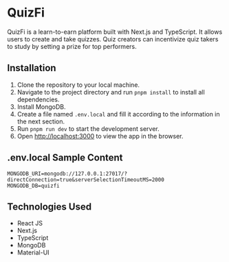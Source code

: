# QuizFi

QuizFi is a learn-to-earn platform built with Next.js and TypeScript. It allows users to create and take quizzes.
Quiz creators can incentivize quiz takers to study by setting a prize for top performers.


## Installation

1. Clone the repository to your local machine.
2. Navigate to the project directory and run `pnpm install` to install all dependencies.
3. Install MongoDB.
4. Create a file named `.env.local` and fill it according to the information in the next section.
5. Run `pnpm run dev` to start the development server.
6. Open [http://localhost:3000](http://localhost:3000) to view the app in the browser.


## .env.local Sample Content

```
MONGODB_URI=mongodb://127.0.0.1:27017/?directConnection=true&serverSelectionTimeoutMS=2000
MONGODB_DB=quizfi
```


## Technologies Used

- React JS
- Next.js
- TypeScript
- MongoDB
- Material-UI
